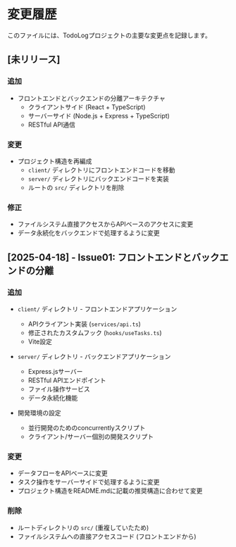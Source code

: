 # 変更履歴

このファイルには、TodoLogプロジェクトの主要な変更点を記録します。

## [未リリース]

### 追加
- フロントエンドとバックエンドの分離アーキテクチャ
  - クライアントサイド (React + TypeScript)
  - サーバーサイド (Node.js + Express + TypeScript)
  - RESTful API通信

### 変更
- プロジェクト構造を再編成
  - `client/` ディレクトリにフロントエンドコードを移動
  - `server/` ディレクトリにバックエンドコードを実装
  - ルートの `src/` ディレクトリを削除

### 修正
- ファイルシステム直接アクセスからAPIベースのアクセスに変更
- データ永続化をバックエンドで処理するように変更

## [2025-04-18] - Issue01: フロントエンドとバックエンドの分離

### 追加
- `client/` ディレクトリ - フロントエンドアプリケーション
  - APIクライアント実装 (`services/api.ts`)
  - 修正されたカスタムフック (`hooks/useTasks.ts`)
  - Vite設定

- `server/` ディレクトリ - バックエンドアプリケーション
  - Express.jsサーバー
  - RESTful APIエンドポイント
  - ファイル操作サービス
  - データ永続化機能

- 開発環境の設定
  - 並行開発のためのconcurrentlyスクリプト
  - クライアント/サーバー個別の開発スクリプト

### 変更
- データフローをAPIベースに変更
- タスク操作をサーバーサイドで処理するように変更
- プロジェクト構造をREADME.mdに記載の推奨構造に合わせて変更

### 削除
- ルートディレクトリの `src/` (重複していたため)
- ファイルシステムへの直接アクセスコード (フロントエンドから)
